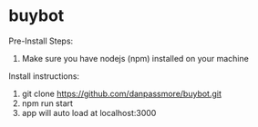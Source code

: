 # buybot

Pre-Install Steps:

1) Make sure you have nodejs (npm) installed on your machine

Install instructions:

1) git clone https://github.com/danpassmore/buybot.git
2) npm run start
3) app will auto load at localhost:3000
